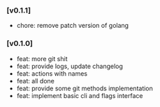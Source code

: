 ### [v0.1.1]

- chore: remove patch version of golang

### [v0.1.0]

- feat: more git shit
- feat: provide logs, update changelog
- feat: actions with names
- feat: all done
- feat: provide some git methods implementation
- feat: implement basic cli and flags interface

